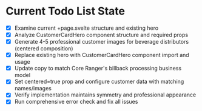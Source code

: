 <!-- DO NOT EDIT - Managed by todo_list tool -->
<!-- Updated: 2025-09-27T10:21:41.737Z -->

# Current Todo List State

- [x] Examine current +page.svelte structure and existing hero
- [x] Analyze CustomerCardHero component structure and required props
- [x] Generate 4-5 professional customer images for beverage distributors (centered composition)
- [x] Replace existing hero with CustomerCardHero component import and usage
- [x] Update copy to match Core Ranger's billback processing business model
- [x] Set centered=true prop and configure customer data with matching names/images
- [x] Verify implementation maintains symmetry and professional appearance
- [x] Run comprehensive error check and fix all issues
